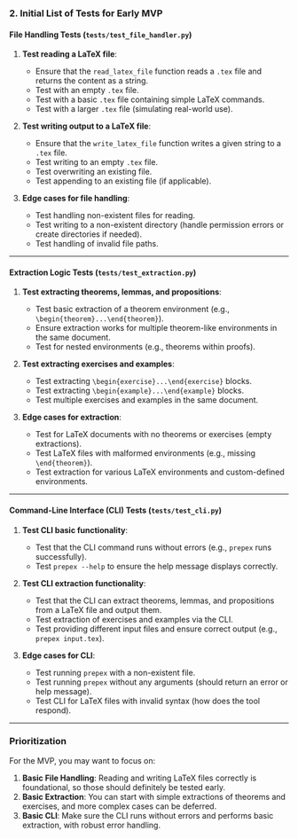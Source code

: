 

### **2. Initial List of Tests for Early MVP**

#### **File Handling Tests (`tests/test_file_handler.py`)**
1. **Test reading a LaTeX file**:
   - Ensure that the `read_latex_file` function reads a `.tex` file and returns the content as a string.
   - Test with an empty `.tex` file.
   - Test with a basic `.tex` file containing simple LaTeX commands.
   - Test with a larger `.tex` file (simulating real-world use).

2. **Test writing output to a LaTeX file**:
   - Ensure that the `write_latex_file` function writes a given string to a `.tex` file.
   - Test writing to an empty `.tex` file.
   - Test overwriting an existing file.
   - Test appending to an existing file (if applicable).

3. **Edge cases for file handling**:
   - Test handling non-existent files for reading.
   - Test writing to a non-existent directory (handle permission errors or create directories if needed).
   - Test handling of invalid file paths.

---

#### **Extraction Logic Tests (`tests/test_extraction.py`)**

1. **Test extracting theorems, lemmas, and propositions**:
   - Test basic extraction of a theorem environment (e.g., `\begin{theorem}...\end{theorem}`).
   - Ensure extraction works for multiple theorem-like environments in the same document.
   - Test for nested environments (e.g., theorems within proofs).

2. **Test extracting exercises and examples**:
   - Test extracting `\begin{exercise}...\end{exercise}` blocks.
   - Test extracting `\begin{example}...\end{example}` blocks.
   - Test multiple exercises and examples in the same document.

3. **Edge cases for extraction**:
   - Test for LaTeX documents with no theorems or exercises (empty extractions).
   - Test LaTeX files with malformed environments (e.g., missing `\end{theorem}`).
   - Test extraction for various LaTeX environments and custom-defined environments.

---

#### **Command-Line Interface (CLI) Tests (`tests/test_cli.py`)**

1. **Test CLI basic functionality**:
   - Test that the CLI command runs without errors (e.g., `prepex` runs successfully).
   - Test `prepex --help` to ensure the help message displays correctly.

2. **Test CLI extraction functionality**:
   - Test that the CLI can extract theorems, lemmas, and propositions from a LaTeX file and output them.
   - Test extraction of exercises and examples via the CLI.
   - Test providing different input files and ensure correct output (e.g., `prepex input.tex`).

3. **Edge cases for CLI**:
   - Test running `prepex` with a non-existent file.
   - Test running `prepex` without any arguments (should return an error or help message).
   - Test CLI for LaTeX files with invalid syntax (how does the tool respond).

---

### **Prioritization**

For the MVP, you may want to focus on:
1. **Basic File Handling**: Reading and writing LaTeX files correctly is foundational, so those should definitely be tested early.
2. **Basic Extraction**: You can start with simple extractions of theorems and exercises, and more complex cases can be deferred.
3. **Basic CLI**: Make sure the CLI runs without errors and performs basic extraction, with robust error handling.

